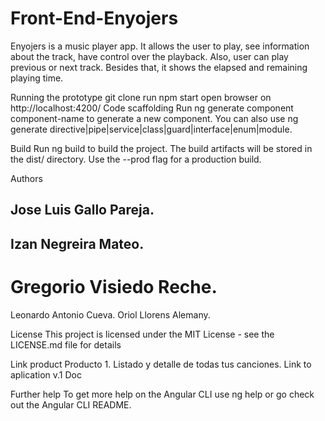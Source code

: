 # Front-End-Enyojers

Enyojers is a music player app. It allows the user to play, see information about the track, have control over the playback. Also, user can play previous or next track. Besides that, it shows the elapsed and remaining playing time.

Running the prototype
git clone 
run npm start
open browser on http://localhost:4200/
Code scaffolding
Run ng generate component component-name to generate a new component. You can also use ng generate directive|pipe|service|class|guard|interface|enum|module.

Build
Run ng build to build the project. The build artifacts will be stored in the dist/ directory. Use the --prod flag for a production build.

Authors
## Jose Luis Gallo Pareja.
## Izan Negreira Mateo.
# Gregorio Visiedo Reche.
Leonardo Antonio Cueva.
Oriol Llorens Alemany.

License
This project is licensed under the MIT License - see the LICENSE.md file for details

Link product
Producto 1. Listado y detalle de todas tus canciones.
Link to aplication v.1
Doc 

Further help
To get more help on the Angular CLI use ng help or go check out the Angular CLI README.
